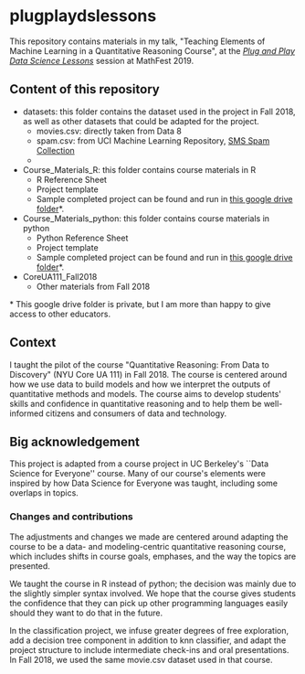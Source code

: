 # plugplaydslessons
This repository contains materials in my talk, "Teaching Elements of Machine Learning in a Quantitative Reasoning Course", at the [*Plug and Play Data Science Lessons*](https://www.maa.org/meetings/mathfest/program-details/2019/contributed-paper-sessions) session at MathFest 2019.

## Content of this repository

+ datasets: this folder contains the dataset used in the project in Fall 2018, as well as other datasets that could be adapted for the project.
	+ movies.csv: directly taken from Data 8
	+ spam.csv: from UCI Machine Learning Repository, [SMS Spam Collection](https://archive.ics.uci.edu/ml/datasets/SMS+Spam+Collection)
	+ 
+ Course_Materials_R: this folder contains course materials in R
	+ R Reference Sheet
	+ Project template
	+ Sample completed project can be found and run in [this google drive folder](https://drive.google.com/drive/folders/1x6PJ8KN8uKw7DRakFWiSVfn7xVjGKc1z?usp=sharing)\*.
+ Course_Materials_python: this folder contains course materials in python
	+ Python Reference Sheet
	+ Project template
	+ Sample completed project can be found and run in [this google drive folder](https://drive.google.com/drive/folders/1x6PJ8KN8uKw7DRakFWiSVfn7xVjGKc1z?usp=sharing)\*.
+ CoreUA111_Fall2018
	+ Other materials from Fall 2018

\* This google drive folder is private, but I am more than happy to give access to other educators.

## Context

I taught the pilot of the course "Quantitative Reasoning: From Data to Discovery" (NYU Core UA 111) in Fall 2018.  The course is centered around how we use data to build models and how we interpret the outputs of quantitative methods and models. The course aims to develop students' skills and confidence in quantitative reasoning and to help them be well-informed citizens and consumers of data and technology.

## Big acknowledgement

This project is adapted from a course project in UC Berkeley's ``Data Science for Everyone'' course. Many of our course's elements were inspired by how Data Science for Everyone was taught, including some overlaps in topics.

### Changes and contributions

The adjustments and changes we made are centered around adapting the course to be a data- and modeling-centric quantitative reasoning course, which includes shifts in course goals, emphases, and the way the topics are presented.  

We taught the course in R instead of python; the decision was mainly due to the slightly simpler syntax involved.  We hope that the course gives students the confidence that they can pick up other programming languages easily should they want to do that in the future.

In the classification project, we infuse greater degrees of free exploration, add a decision tree component in addition to knn classifier, and adapt the project structure to include intermediate check-ins and oral presentations.  In Fall 2018, we used the same movie.csv dataset used in that course.